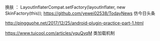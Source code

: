 
换肤 ： LayoutInflaterCompat.setFactory(layoutInflater, new SkinFactory(this));
https://github.com/yewei02538/TodayNews  仿今日头条

http://pingguohe.net/2017/12/25/android-plugin-practice-part-1.html



https://www.tuicool.com/articles/yquQvqM 类加载机制